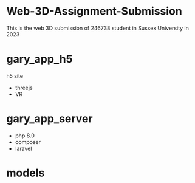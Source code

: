 # Web-3D-Assignment-Submission
This is the web 3D submission of 246738 student in Sussex University in 2023

# gary_app_h5
h5 site
- threejs
- VR

# gary_app_server

- php 8.0
- composer
- laravel

# models
